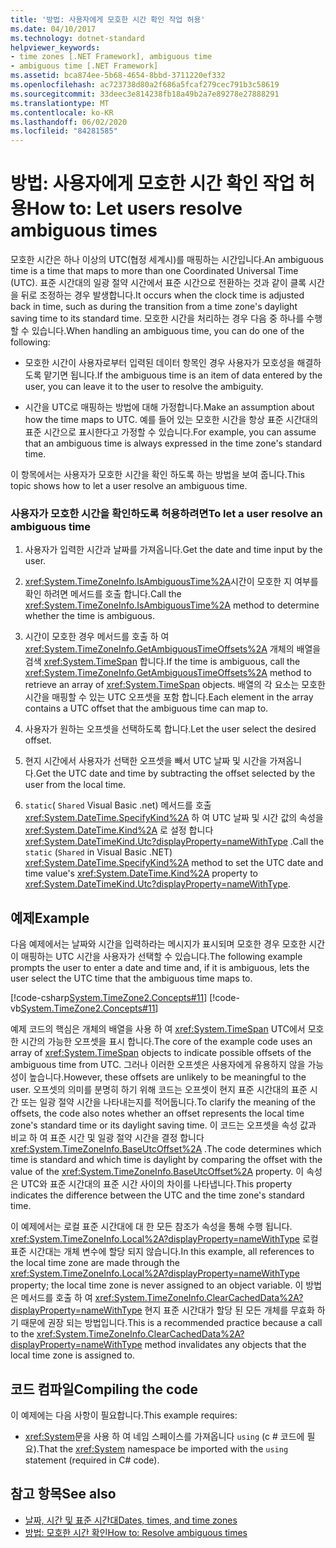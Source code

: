 ```yaml
---
title: '방법: 사용자에게 모호한 시간 확인 작업 허용'
ms.date: 04/10/2017
ms.technology: dotnet-standard
helpviewer_keywords:
- time zones [.NET Framework], ambiguous time
- ambiguous time [.NET Framework]
ms.assetid: bca874ee-5b68-4654-8bbd-3711220ef332
ms.openlocfilehash: ac723738d80a2f686a5fcaf279cec791b3c58619
ms.sourcegitcommit: 33deec3e814238fb18a49b2a7e89278e27888291
ms.translationtype: MT
ms.contentlocale: ko-KR
ms.lasthandoff: 06/02/2020
ms.locfileid: "84281585"
---
```

# <a name="how-to-let-users-resolve-ambiguous-times"></a><span data-ttu-id="b9cef-102">방법: 사용자에게 모호한 시간 확인 작업 허용</span><span class="sxs-lookup"><span data-stu-id="b9cef-102">How to: Let users resolve ambiguous times</span></span>

<span data-ttu-id="b9cef-103">모호한 시간은 하나 이상의 UTC(협정 세계시)를 매핑하는 시간입니다.</span><span class="sxs-lookup"><span data-stu-id="b9cef-103">An ambiguous time is a time that maps to more than one Coordinated Universal Time (UTC).</span></span> <span data-ttu-id="b9cef-104">표준 시간대의 일광 절약 시간에서 표준 시간으로 전환하는 것과 같이 클록 시간을 뒤로 조정하는 경우 발생합니다.</span><span class="sxs-lookup"><span data-stu-id="b9cef-104">It occurs when the clock time is adjusted back in time, such as during the transition from a time zone's daylight saving time to its standard time.</span></span> <span data-ttu-id="b9cef-105">모호한 시간을 처리하는 경우 다음 중 하나를 수행할 수 있습니다.</span><span class="sxs-lookup"><span data-stu-id="b9cef-105">When handling an ambiguous time, you can do one of the following:</span></span>

- <span data-ttu-id="b9cef-106">모호한 시간이 사용자로부터 입력된 데이터 항목인 경우 사용자가 모호성을 해결하도록 맡기면 됩니다.</span><span class="sxs-lookup"><span data-stu-id="b9cef-106">If the ambiguous time is an item of data entered by the user, you can leave it to the user to resolve the ambiguity.</span></span>

- <span data-ttu-id="b9cef-107">시간을 UTC로 매핑하는 방법에 대해 가정합니다.</span><span class="sxs-lookup"><span data-stu-id="b9cef-107">Make an assumption about how the time maps to UTC.</span></span> <span data-ttu-id="b9cef-108">예를 들어 있는 모호한 시간을 항상 표준 시간대의 표준 시간으로 표시한다고 가정할 수 있습니다.</span><span class="sxs-lookup"><span data-stu-id="b9cef-108">For example, you can assume that an ambiguous time is always expressed in the time zone's standard time.</span></span>

<span data-ttu-id="b9cef-109">이 항목에서는 사용자가 모호한 시간을 확인 하도록 하는 방법을 보여 줍니다.</span><span class="sxs-lookup"><span data-stu-id="b9cef-109">This topic shows how to let a user resolve an ambiguous time.</span></span>

### <a name="to-let-a-user-resolve-an-ambiguous-time"></a><span data-ttu-id="b9cef-110">사용자가 모호한 시간을 확인하도록 허용하려면</span><span class="sxs-lookup"><span data-stu-id="b9cef-110">To let a user resolve an ambiguous time</span></span>

1. <span data-ttu-id="b9cef-111">사용자가 입력한 시간과 날짜를 가져옵니다.</span><span class="sxs-lookup"><span data-stu-id="b9cef-111">Get the date and time input by the user.</span></span>

2. <span data-ttu-id="b9cef-112"><xref:System.TimeZoneInfo.IsAmbiguousTime%2A>시간이 모호한 지 여부를 확인 하려면 메서드를 호출 합니다.</span><span class="sxs-lookup"><span data-stu-id="b9cef-112">Call the <xref:System.TimeZoneInfo.IsAmbiguousTime%2A> method to determine whether the time is ambiguous.</span></span>

3. <span data-ttu-id="b9cef-113">시간이 모호한 경우 메서드를 호출 하 여 <xref:System.TimeZoneInfo.GetAmbiguousTimeOffsets%2A> 개체의 배열을 검색 <xref:System.TimeSpan> 합니다.</span><span class="sxs-lookup"><span data-stu-id="b9cef-113">If the time is ambiguous, call the <xref:System.TimeZoneInfo.GetAmbiguousTimeOffsets%2A> method to retrieve an array of <xref:System.TimeSpan> objects.</span></span> <span data-ttu-id="b9cef-114">배열의 각 요소는 모호한 시간을 매핑할 수 있는 UTC 오프셋을 포함 합니다.</span><span class="sxs-lookup"><span data-stu-id="b9cef-114">Each element in the array contains a UTC offset that the ambiguous time can map to.</span></span>

4. <span data-ttu-id="b9cef-115">사용자가 원하는 오프셋을 선택하도록 합니다.</span><span class="sxs-lookup"><span data-stu-id="b9cef-115">Let the user select the desired offset.</span></span>

5. <span data-ttu-id="b9cef-116">현지 시간에서 사용자가 선택한 오프셋을 빼서 UTC 날짜 및 시간을 가져옵니다.</span><span class="sxs-lookup"><span data-stu-id="b9cef-116">Get the UTC date and time by subtracting the offset selected by the user from the local time.</span></span>

6. <span data-ttu-id="b9cef-117">`static`( `Shared` Visual Basic .net) 메서드를 호출 <xref:System.DateTime.SpecifyKind%2A> 하 여 UTC 날짜 및 시간 값의 속성을 <xref:System.DateTime.Kind%2A> 로 설정 합니다 <xref:System.DateTimeKind.Utc?displayProperty=nameWithType> .</span><span class="sxs-lookup"><span data-stu-id="b9cef-117">Call the `static` (`Shared` in Visual Basic .NET) <xref:System.DateTime.SpecifyKind%2A> method to set the UTC date and time value's <xref:System.DateTime.Kind%2A> property to <xref:System.DateTimeKind.Utc?displayProperty=nameWithType>.</span></span>

## <a name="example"></a><span data-ttu-id="b9cef-118">예제</span><span class="sxs-lookup"><span data-stu-id="b9cef-118">Example</span></span>

<span data-ttu-id="b9cef-119">다음 예제에서는 날짜와 시간을 입력하라는 메시지가 표시되며 모호한 경우 모호한 시간이 매핑하는 UTC 시간을 사용자가 선택할 수 있습니다.</span><span class="sxs-lookup"><span data-stu-id="b9cef-119">The following example prompts the user to enter a date and time and, if it is ambiguous, lets the user select the UTC time that the ambiguous time maps to.</span></span>

[!code-csharp[System.TimeZone2.Concepts#11](../../../samples/snippets/csharp/VS_Snippets_CLR_System/system.TimeZone2.Concepts/CS/TimeZone2Concepts.cs#11)]
[!code-vb[System.TimeZone2.Concepts#11](../../../samples/snippets/visualbasic/VS_Snippets_CLR_System/system.TimeZone2.Concepts/VB/TimeZone2Concepts.vb#11)]

<span data-ttu-id="b9cef-120">예제 코드의 핵심은 개체의 배열을 사용 하 여 <xref:System.TimeSpan> UTC에서 모호한 시간의 가능한 오프셋을 표시 합니다.</span><span class="sxs-lookup"><span data-stu-id="b9cef-120">The core of the example code uses an array of <xref:System.TimeSpan> objects to indicate possible offsets of the ambiguous time from UTC.</span></span> <span data-ttu-id="b9cef-121">그러나 이러한 오프셋은 사용자에게 유용하지 않을 가능성이 높습니다.</span><span class="sxs-lookup"><span data-stu-id="b9cef-121">However, these offsets are unlikely to be meaningful to the user.</span></span> <span data-ttu-id="b9cef-122">오프셋의 의미를 분명히 하기 위해 코드는 오프셋이 현지 표준 시간대의 표준 시간 또는 일광 절약 시간을 나타내는지를 적어둡니다.</span><span class="sxs-lookup"><span data-stu-id="b9cef-122">To clarify the meaning of the offsets, the code also notes whether an offset represents the local time zone's standard time or its daylight saving time.</span></span> <span data-ttu-id="b9cef-123">이 코드는 오프셋을 속성 값과 비교 하 여 표준 시간 및 일광 절약 시간을 결정 합니다 <xref:System.TimeZoneInfo.BaseUtcOffset%2A> .</span><span class="sxs-lookup"><span data-stu-id="b9cef-123">The code determines which time is standard and which time is daylight by comparing the offset with the value of the <xref:System.TimeZoneInfo.BaseUtcOffset%2A> property.</span></span> <span data-ttu-id="b9cef-124">이 속성은 UTC와 표준 시간대의 표준 시간 사이의 차이를 나타냅니다.</span><span class="sxs-lookup"><span data-stu-id="b9cef-124">This property indicates the difference between the UTC and the time zone's standard time.</span></span>

<span data-ttu-id="b9cef-125">이 예제에서는 로컬 표준 시간대에 대 한 모든 참조가 속성을 통해 수행 됩니다. <xref:System.TimeZoneInfo.Local%2A?displayProperty=nameWithType> 로컬 표준 시간대는 개체 변수에 할당 되지 않습니다.</span><span class="sxs-lookup"><span data-stu-id="b9cef-125">In this example, all references to the local time zone are made through the <xref:System.TimeZoneInfo.Local%2A?displayProperty=nameWithType> property; the local time zone is never assigned to an object variable.</span></span> <span data-ttu-id="b9cef-126">이 방법은 메서드를 호출 하 여 <xref:System.TimeZoneInfo.ClearCachedData%2A?displayProperty=nameWithType> 현지 표준 시간대가 할당 된 모든 개체를 무효화 하기 때문에 권장 되는 방법입니다.</span><span class="sxs-lookup"><span data-stu-id="b9cef-126">This is a recommended practice because a call to the <xref:System.TimeZoneInfo.ClearCachedData%2A?displayProperty=nameWithType> method invalidates any objects that the local time zone is assigned to.</span></span>

## <a name="compiling-the-code"></a><span data-ttu-id="b9cef-127">코드 컴파일</span><span class="sxs-lookup"><span data-stu-id="b9cef-127">Compiling the code</span></span>

<span data-ttu-id="b9cef-128">이 예제에는 다음 사항이 필요합니다.</span><span class="sxs-lookup"><span data-stu-id="b9cef-128">This example requires:</span></span>

- <span data-ttu-id="b9cef-129"><xref:System>문을 사용 하 여 네임 스페이스를 가져옵니다 `using` (c # 코드에 필요).</span><span class="sxs-lookup"><span data-stu-id="b9cef-129">That the <xref:System> namespace be imported with the `using` statement (required in C# code).</span></span>

## <a name="see-also"></a><span data-ttu-id="b9cef-130">참고 항목</span><span class="sxs-lookup"><span data-stu-id="b9cef-130">See also</span></span>

- [<span data-ttu-id="b9cef-131">날짜, 시간 및 표준 시간대</span><span class="sxs-lookup"><span data-stu-id="b9cef-131">Dates, times, and time zones</span></span>](index.md)
- [<span data-ttu-id="b9cef-132">방법: 모호한 시간 확인</span><span class="sxs-lookup"><span data-stu-id="b9cef-132">How to: Resolve ambiguous times</span></span>](resolve-ambiguous-times.md)
